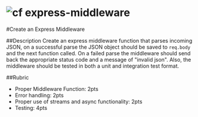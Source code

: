 ![cf](http://i.imgur.com/7v5ASc8.png) express-middleware
====

#Create an Express Middleware

##Description
Create an express middleware function that parses incoming JSON, 
on a successful parse the JSON object should be saved to `req.body`
and the next function called. On a failed parse the middleware should
send back the appropriate status code and a message of "invalid json".
Also, the middleware should be tested in both a unit and integration test
format.

##Rubric
  * Proper Middleware Function: 2pts
  * Error handling: 2pts
  * Proper use of streams and async functionality: 2pts
  * Testing: 4pts
